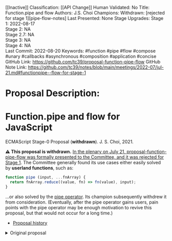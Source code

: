 [[Inactive]]
Classification: [[API Change]]
Human Validated: No
Title: Function.pipe and flow
Authors: J.S. Choi
Champions: Withdrawn: [rejected for stage 1][pipe-flow-notes]
Last Presented: None
Stage Upgrades: 
Stage 1: 2022-08-17  
Stage 2: NA  
Stage 2.7: NA  
Stage 3: NA  
Stage 4: NA  
Last Commit: 2022-08-20
Keywords: #function #pipe #flow #compose #unary #callbacks #asynchronous #composition #application #concise
GitHub Link: https://github.com/tc39/proposal-function-pipe-flow
GitHub Note Link: https://github.com/tc39/notes/blob/main/meetings/2022-07/jul-21.md#functionpipe--flow-for-stage-1

# Proposal Description:
# Function.pipe and flow for JavaScript
ECMAScript Stage-0 Proposal (**withdrawn**). J. S. Choi, 2021.

**⚠️ This proposal is withdrawn.** [In the plenary on July 21, proposal-function-pipe-flow was formally presented to the Committee, and it was rejected for Stage 1][2022-07 plenary]. The Committee generally found its use cases either easily solved by **userland functions**, such as:
```js
function pipe (input, ...fnArray) {
  return fnArray.reduce((value, fn) => fn(value), input);
}
```
…or also solved by the [pipe operator][]. Its champion subsequently withdrew it from consideration. (Eventually, after the pipe operator gains users, pain points with the pipe operator may be enough motivation to revive this proposal, but that would not occur for a long time.)

[2022-07 plenary]: https://github.com/tc39/notes/blob/main/meetings/2022-07/jul-21.md#functionpipe--flow-for-stage-1
[pipe operator]: https://github.com/tc39/proposal-pipeline-operator

* [Proposal history][HISTORY.md]

[HISTORY.md]: https://github.com/js-choi/proposal-function-pipe-flow/blob/main/HISTORY.md

<details>

<summary>Original proposal</summary>

Serial function application and function composition are useful and common in
JavaScript. Developers often divide code into many smaller **unary callbacks**,
which are then sequentially called with some initial input—or which are composed
into larger callbacks that will sequentially call those functions later.

To do this, they often combine these callbacks with helper functions: **pipe**
(serial function application) and **flow** and/or **compose** (function
composition). It would be useful to standardize these metafunctions.

The problem space here is the **application and composition of serial
callbacks**. Much of the JavaScript community already has been serially
applying or composing callbacks.

From StoplightIO Prism v4.5.0 packages/http/src/validator/validators/body.ts.

```js
return pipe(
  specs,
  A.findFirst(spec => !!typeIs(mediaType, [spec.mediaType])),
  O.alt(() => A.head(specs)),
  O.map(content => ({ mediaType, content }))
);
```

From strapi@3.6.8
packages/strapi-admin/services/permission/permissions-manager/query-builers.js:
```js
const transform = flow(flattenDeep, cleanupUnwantedProperties);
```

From semantic-ui-react@v2.0.4/docs/static/utils/getInfoForSeeTags.js:
```js
const getInfoForSeeTags = _.flow(
  _.get('docblock.tags'),
  _.filter((tag) => tag.title === 'see'),
  _.map((tag) => { /* … */ }),
)
```

If this proposal is approved for Stage 1, then we would explore various
directions for serially applying and composing unary callbacks. Additionally,
we would assemble as many real-world use cases as possible and shape our design
to fulfill them.

(This problem space is already being explored to some extent by the [pipe
operator’s proposal][pipe]. However, unlike in this proposal, the pipe operator
can “apply” any kind of expression operation, not only unary function calls.
The tradeoff is that the pipe operator involves new syntax; additionally, the
pipe function is more concise for unary function calls and can handle dynamic
arrays of callbacks. In Stage 1, we would continue to examine cross-cutting
concerns and overlap with the pipe operator and other “dataflow” proposals.)

## Solutions
We could add various combinations of the following static functions:

* `Function.pipe` and `Function.pipeAsync` (for serial application).
* `Function.flow` and Function.flowAsync (for LTR serial composition).
* `Function.compose` and `Function.composeAsync` (for RTL serial composition).

(LTR = left to right. RTL = right to left.)

<details>

<summary>There are eight possible combinations of `pipe`, `flow`, and `compose`.</summary>

* Choice #0: **Status quo**
* Choice #1: LTR **flow**

  ```js
  Function.flow(f, g, h);
  Function.flowAsync(f, g, h);
  ```

* Choice #2: RTL **compose**

  ```js
  Function.compose(h, g, f);
  Function.composeAsync(h, g, f);
  ```

* Choice #3: LTR **flow** & RTL **compose**

  ```js
  Function.flow(f, g, h);
  Function.flowAsync(f, g, h);
  Function.compose(h, g, f);
  Function.composeAsync(h, g, f);
  ```

* Choice #4: **Pipe**

  ```js
  Function.pipe(x, f, g, h);
  Function.pipeAsync(x, f, g, h);
  ```

* Choice #5: **Pipe** & LTR **flow**

  ```js
  Function.pipe(x, f, g, h);
  Function.pipeAsync(x, f, g, h);
  Function.flow(f, g, h);
  Function.flowAsync(f, g, h);
  ```

* Choice #6: **Pipe** & RTL **compose**

  ```js
  Function.pipe(x, f, g, h);
  Function.pipeAsync(x, f, g, h);
  Function.compose(h, g, f);
  Function.composeAsync(h, g, f);
  ```

* Choice #7: **Pipe**, LTR **flow** & RTL **compose**

  ```js
  Function.pipe(x, f, g, h);
  Function.pipeAsync(x, f, g, h);
  Function.flow(f, g, h);
  Function.flowAsync(f, g, h);
  Function.compose(h, g, f);
  Function.composeAsync(h, g, f);
  ```

</details>

***

<details>
<summary>What happened to the F# pipe operator?</summary>

F#, Haskell, and other languages that are based on auto-curried unary functions
have a tacit-unary-function-application operator.
The pipe champion group has presented F# pipes for Stage 2 twice to TC39,
being unsuccessful both times
due to pushback from multiple other TC39 representatives’
memory performance concerns, syntax concerns about await,
and concerns about encouraging ecosystem bifurcation/forking.
(For more information, see the [pipe proposal’s HISTORY.md][pipe history].)

Given this reality, TC39 is much more likely to pass
a `Function.pipe` helper function than a similar syntactic operator.

Standardizing a helper function does not preclude
standardizing an equivalent operator later.
For example, TC39 standardized binary `**` even when `Math.pow` existed.

In the future, we might try to propose a F# pipe operator,
but we would like to try proposing `Function.pipe` first,
in an effort to bring its benefits to the wider JavaScript community
as soon as possible.

</details>

## Function.pipe
The `Function.pipe` static method applies a sequence
of callbacks to a given input value, returning the final callback’s result.

```js
Function.pipe(input, ...fns);

const { pipe } = Function;

// f2(f1(f0(5))).
pipe(5, f0, f1, f2);

// 5.
pipe(5);

// undefined.
pipe();
```

The following real-world examples originally used [fp-ts][]’s `pipe` function.

```js
// From @gripeless/pico@1.0.1/source/inline.ts:
return pipe(
  download(absoluteURL),
  mapRej(downloadErrorToDetailedError),
  chainFluture(responseToBlob),
  chainFluture(blobToDataURL),
  mapFluture(dataURL => `url(${dataURL})`)
)

// From StoplightIO Prism v4.5.0 packages/http/src/validator/validators/body.ts:
return pipe(
  specs,
  A.findFirst(spec => !!typeIs(mediaType, [spec.mediaType])),
  O.alt(() => A.head(specs)),
  O.map(content => ({ mediaType, content }))
);
```

The first callback is applied to `input`,
then the second callback is applied to the first callback’s result,
and so forth.
In other words, function piping occurs from left to right.

Each callback is expected to be a unary function.

If `Function.pipe` receives only one argument, then it will return `input` by default.\
If `Function.pipe` receives no arguments, then it will return `undefined`.

Precedents include:
* [fp-ts][]: `import { pipe } from 'fp-ts/function';`

## Function.pipeAsync
The `Function.pipeAsync` static method applies a sequence
of potentially async callbacks to a given input value, returning a promise.
The promise will resolve to the final callback’s result.

```js
Function.pipeAsync(input, ...fns);

const { pipeAsync } = Function;

// Promise.resolve(5).then(f0).then(f1).then(f2).
pipeAsync(5, f0, f1, f2);

// Promise.resolve(5).
pipeAsync(5);

// Promise.resolve(undefined).
pipeAsync();
```

The input is first `await`ed.
Then the first callback is applied to `input` and then `await`ed,
then the second callback is applied to the first callback’s result then `await`ed,
and so forth.
In other words, function piping occurs from left to right.

Each callback is expected to be a unary function.

If any callback returns a promise that then rejects with an error,
then the promise returned by `Function.pipeAsync` will reject with the same error.

If `Function.pipeAsync` receives only one argument,
then it will return `Promise.resolve(input)` by default.\
If `Function.pipeAsync` receives no arguments,
then it will return `Promise.resolve(undefined)`.

## (LTR) Function.flow
The `Function.flow` static method creates a new function by combining
several callbacks in left-to-right order.

```js
Function.flow(...fns);

const { flow } = Function;

const f = flow(f0, f1, f2);
f(5, 7); // f2(f1(f0(5, 7))).

const g = flow(g0);
g(5, 7); // g0(5, 7).

const h = flow();
h(5, 7); // 5.
```

The following real-world examples originally used [lodash.flow][].

```js
// From gatsby@3.14.3/packages/gatsby-plugin-sharp/src/plugin-options.js:
flow(
  mapUserLinkHeaders(pluginData),
  applySecurityHeaders(pluginOptions),
  applyCachingHeaders(pluginData, pluginOptions),
  mapUserLinkAllPageHeaders(pluginData, pluginOptions),
  applyLinkHeaders(pluginData, pluginOptions),
  applyTransfromHeaders(pluginOptions),
  saveHeaders(pluginData)
)

// From strapi@3.6.8
// packages/strapi-admin/services/permission/permissions-manager/query-builers.js:
const transform = flow(flattenDeep, cleanupUnwantedProperties);

// From semantic-ui-react@v2.0.4/docs/static/utils/getInfoForSeeTags.js:
const getInfoForSeeTags = flow(
  _.get('docblock.tags'),
  _.filter((tag) => tag.title === 'see'),
  _.map((tag) => { /* … */ }),
)
```

Any function created by `Function.flow`
applies its own arguments to its leftmost callback.
Then that result is applied to its next callback.

The leftmost callback may have any arity,
but any subsequent callbacks are expected to be unary.

If `Function.flow` receives no arguments, then, by default,
it will return a unary identity function.

Precedents include:
* [lodash][]: [lodash.flow][] is individually downloaded from NPM
  about [600,000 times weekly][lodash.flow]
* [fp-ts][]: `import { flow } from 'fp-ts/function';`
* [Ramda][]: `import { pipe } from 'ramda/src/pipe';`
* [RxJS][]: `import { pipe } from 'rxjs';`

[lodash.flow]: https://www.npmjs.com/package/lodash.flow

## (LTR) Function.flowAsync
The `Function.flowAsync` static method creates a new function
by combining several potentially async callbacks in left-to-right order;
the created function will always return a promise.

```js
Function.flowAsync(...fns);

const { flowAsync } = Function;

// async (...args) => await f2(await f1(await f0(...args))).
flowAsync(f0, f1, f2);

const f = flowAsync(f0, f1, f2);
await f(5, 7); // await f2(await f1(await f0(5, 7))).

const g = flowAsync(g0);
await g(5, 7); // await g0(5, 7).

const h = flowAsync();
await h(5, 7); // await 5.
```

Any function created by `Function.flowAsync`
applies its own arguments to its leftmost callback.
Then that result is `await`ed before being applied to its next callback.

The leftmost callback may have any arity,
but any subsequent callbacks are expected to be unary.

If `Function.flowAsync` receives no arguments, then, by default,
it will return `Promise.resolve`.

## (RTL) Function.compose
The `Function.compose` static method creates a new function by combining
several callbacks in right-to-left order.

```js
Function.compose(...fns);

const { compose } = Function;

const f = compose(f2, f1, f0);
f(5, 7); // f2(f1(f0(5, 7))).

const g = compose(g0);
g(5, 7); // g0(5, 7).

const h = compose();
h(5, 7); // 5.
```

Any function created by `Function.compose`
applies its own arguments to its rightmost callback.
Then that result is applied to its next callback.

The rightmost callback may have any arity,
but any subsequent callbacks are expected to be unary.

If `Function.compose` receives no arguments, then, by default,
it will return a unary identity function.

## (RTL) Function.composeAsync
The `Function.composeAsync` static method creates a new function
by combining several potentially async callbacks in right-to-left order;
the created function will always return a promise.

```js
Function.composeAsync(...fns);

const { composeAsync } = Function;

// async (...args) => await f2(await f1(await f0(...args))).
composeAsync(f2, f1, f0);

const f = composeAsync(f2, f1, f0);
await f(5, 7); // await f2(await f1(await f0(5, 7))).

const g = composeAsync(g0);
await g(5, 7); // await g0(5, 7).

const h = composeAsync();
await h(5, 7); // await 5.
```

Any function created by `Function.composeAsync`
applies its own arguments to its rightmost callback.
Then that result is `await`ed before being applied to its next callback.
In other words, async function composition occurs from left to right.

The rightmost callback may have any arity,
but any subsequent callbacks are expected to be unary.

If `Function.composeAsync` receives no arguments, then, by default,
it will return `Promise.resolve`.

[lodash]: https://lodash.com/docs/4.17.15
[stdlib]: https://github.com/stdlib-js/stdlib
[RxJS]: https://rxjs.dev
[fp-ts]: https://gcanti.github.io/fp-ts/
[Ramda]: https://ramdajs.com/

[pipe]: https://github.com/tc39/proposal-pipeline-operator
[pipe history]: https://github.com/tc39/proposal-pipeline-operator/blob/main/HISTORY.md

</details>
